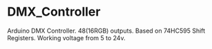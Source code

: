 # DMX_Controller
Arduino DMX Controller. 48(16RGB) outputs. Based on 74HC595 Shift Registers.
Working voltage from 5 to 24v.
